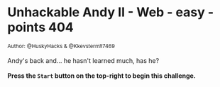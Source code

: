 # Unhackable Andy II - Web - easy - points 404


 <small>Author: @HuskyHacks & @Kkevsterrr#7469</small><br><br>Andy's back and... he hasn't learned much, has he? <br><br> <b>Press the <code>Start</code> button on the top-right to begin this challenge.</b>
